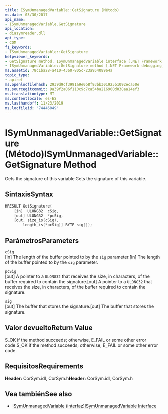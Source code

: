 ```yaml
---
title: ISymUnmanagedVariable::GetSignature (Método)
ms.date: 03/30/2017
api_name:
- ISymUnmanagedVariable.GetSignature
api_location:
- diasymreader.dll
api_type:
- COM
f1_keywords:
- ISymUnmanagedVariable::GetSignature
helpviewer_keywords:
- GetSignature method, ISymUnmanagedVariable interface [.NET Framework debugging]
- ISymUnmanagedVariable::GetSignature method [.NET Framework debugging]
ms.assetid: 78c1ba28-a410-4360-805c-23a95408964a
topic_type:
- apiref
ms.openlocfilehash: 2939d9cf3991a9e0b8f93bb301925b1092eca50e
ms.sourcegitcommit: 9a39f2a06f110c9c7ca54ba216900d038aa14ef3
ms.translationtype: MT
ms.contentlocale: es-ES
ms.lasthandoff: 11/23/2019
ms.locfileid: "74446049"
---
```

# <a name="isymunmanagedvariablegetsignature-method"></a><span data-ttu-id="932b8-102">ISymUnmanagedVariable::GetSignature (Método)</span><span class="sxs-lookup"><span data-stu-id="932b8-102">ISymUnmanagedVariable::GetSignature Method</span></span>
<span data-ttu-id="932b8-103">Gets the signature of this variable.</span><span class="sxs-lookup"><span data-stu-id="932b8-103">Gets the signature of this variable.</span></span>  
  
## <a name="syntax"></a><span data-ttu-id="932b8-104">Sintaxis</span><span class="sxs-lookup"><span data-stu-id="932b8-104">Syntax</span></span>  
  
```cpp  
HRESULT GetSignature(  
    [in]  ULONG32  cSig,  
    [out] ULONG32  *pcSig,  
    [out, size_is(cSig),  
        length_is(*pcSig)] BYTE sig[]);  
```  
  
## <a name="parameters"></a><span data-ttu-id="932b8-105">Parámetros</span><span class="sxs-lookup"><span data-stu-id="932b8-105">Parameters</span></span>  
 `cSig`  
 <span data-ttu-id="932b8-106">[in] The length of the buffer pointed to by the `sig` parameter.</span><span class="sxs-lookup"><span data-stu-id="932b8-106">[in] The length of the buffer pointed to by the `sig` parameter.</span></span>  
  
 `pcSig`  
 <span data-ttu-id="932b8-107">[out] A pointer to a `ULONG32` that receives the size, in characters, of the buffer required to contain the signature.</span><span class="sxs-lookup"><span data-stu-id="932b8-107">[out] A pointer to a `ULONG32` that receives the size, in characters, of the buffer required to contain the signature.</span></span>  
  
 `sig`  
 <span data-ttu-id="932b8-108">[out] The buffer that stores the signature.</span><span class="sxs-lookup"><span data-stu-id="932b8-108">[out] The buffer that stores the signature.</span></span>  
  
## <a name="return-value"></a><span data-ttu-id="932b8-109">Valor devuelto</span><span class="sxs-lookup"><span data-stu-id="932b8-109">Return Value</span></span>  
 <span data-ttu-id="932b8-110">S_OK if the method succeeds; otherwise, E_FAIL or some other error code.</span><span class="sxs-lookup"><span data-stu-id="932b8-110">S_OK if the method succeeds; otherwise, E_FAIL or some other error code.</span></span>  
  
## <a name="requirements"></a><span data-ttu-id="932b8-111">Requisitos</span><span class="sxs-lookup"><span data-stu-id="932b8-111">Requirements</span></span>  
 <span data-ttu-id="932b8-112">**Header:** CorSym.idl, CorSym.h</span><span class="sxs-lookup"><span data-stu-id="932b8-112">**Header:** CorSym.idl, CorSym.h</span></span>  
  
## <a name="see-also"></a><span data-ttu-id="932b8-113">Vea también</span><span class="sxs-lookup"><span data-stu-id="932b8-113">See also</span></span>

- [<span data-ttu-id="932b8-114">ISymUnmanagedVariable (interfaz)</span><span class="sxs-lookup"><span data-stu-id="932b8-114">ISymUnmanagedVariable Interface</span></span>](../../../../docs/framework/unmanaged-api/diagnostics/isymunmanagedvariable-interface.md)

